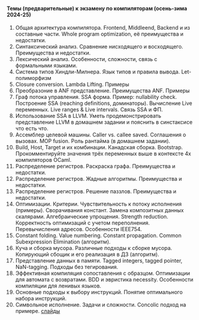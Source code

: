 ####  Темы (предварительные) к экзамену по компиляторам (осень-зима 2024-25)

1. Общая архитектура компилятора. Frontend, Middleend, Backend и из составные части.
   Whole program optimization, её преимущества и недостатки.
1. Синтаксический анализ. Сравнение нисходящего и восходящего. Преимущества и недостатки.
1. Лексический анализ. Особенности, сложности, связь с формальными языками.
1. Система типов Хиндли-Милнера. Язык типов и правила вывода. Let-полиморфизм
1. Closure conversion. Lambda Lifting. Примеры
1. Преобразоние в ANF представление. Преимущества ANF. Примеры
1. Граф потока управления. SSA форма. Пример: nullability check. Построение SSA (reaching definitions, доминаторы). Вычисление Live переменных. Live ranges & Live intervals. Связь SSA и ФП.
1. Использование SSA в LLVM. Уметь продемонстрировать представление LLVM в домашнем задании и пояснить в синстаксисе что есть что.
1. Ассемблер целевой машины. Caller vs. callee saved. Соглашения о вызовах. MOP fusion. Роль рантайма (в домашнем задании).
1. Build, Host, Target и их комбинации. Канадская сборка. Bootstrap. Прокомментируйте значения трёх переменных выше в контексте 4х компиляторов OCaml.
1. Распределение регистров. Раскраска графа. Преимущества и недостатки.
1. Распределение регистров. Жадные алгоритмы. Преимущества и недостатки.
1. Распределение регистров. Решение паззлов. Преимущества и недостатки.
1. Оптимизации. Критерии. Чувствительность к потоку исполнения (примеры). Сворачивания констант. Замена композитных данных скалярами. Алгебраические упрощения. Strength reduction. Корректность оптимизаций с учетом переполнения. Перевычисления адресов. Особенности IEEE754.
1. Constant folding. Value numbering. Constant propagation. Common Subexpression Elimination (алгоритм).
1. Куча и сборка мусора. Различные подходы к сборке мусора. Копирующий сбощик и его реализация в ДЗ (алгоритм).
1. Представление данных в памяти. Tagged integers, tagged pointer, NaN-tagging. Подходы без тегирования.
1. Эффективная компиляция сопоставления с образцом. Оптимизации для автомата с возвратами. BDD и эвристика necessity. Особенности компиляции для ленивых языков.
1. Основные подходы к выбору инструкций. Понятие оптимального набора инструкций.
1. Символьное исполнение. Задачи и сложности. Concolic подход на примере. [слайды](https://docs.google.com/presentation/d/1XX7EH2cGL4DuZOfcc0fAmEWe4ogiEYry1fNhrCn1Q_0)
